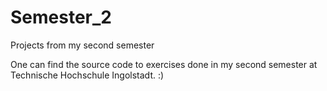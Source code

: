 # Semester_2
Projects from my second semester


One can find the source code to exercises done in my second semester at Technische Hochschule Ingolstadt. :)
